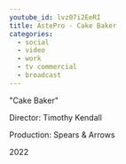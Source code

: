 ```yaml
---
youtube_id: lvz07i2EeRI
title: AstePro - Cake Baker
categories:
  - social
  - video
  - work
  - tv commercial
  - broadcast
---
```


"Cake Baker"

Director: Timothy Kendall

Production: Spears & Arrows

2022
